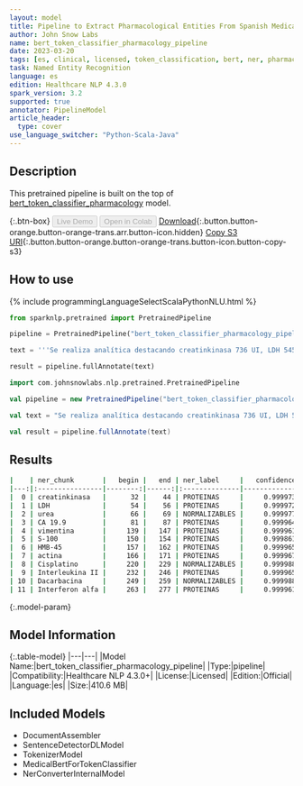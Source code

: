 ```yaml
---
layout: model
title: Pipeline to Extract Pharmacological Entities From Spanish Medical Texts (BertForTokenClassification)
author: John Snow Labs
name: bert_token_classifier_pharmacology_pipeline
date: 2023-03-20
tags: [es, clinical, licensed, token_classification, bert, ner, pharmacology]
task: Named Entity Recognition
language: es
edition: Healthcare NLP 4.3.0
spark_version: 3.2
supported: true
annotator: PipelineModel
article_header:
  type: cover
use_language_switcher: "Python-Scala-Java"
---
```


## Description

This pretrained pipeline is built on the top of [bert_token_classifier_pharmacology](https://nlp.johnsnowlabs.com/2022/08/11/bert_token_classifier_pharmacology_es_3_0.html) model.

{:.btn-box}
<button class="button button-orange" disabled>Live Demo</button>
<button class="button button-orange" disabled>Open in Colab</button>
[Download](https://s3.amazonaws.com/auxdata.johnsnowlabs.com/clinical/models/bert_token_classifier_pharmacology_pipeline_es_4.3.0_3.2_1679298404485.zip){:.button.button-orange.button-orange-trans.arr.button-icon.hidden}
[Copy S3 URI](s3://auxdata.johnsnowlabs.com/clinical/models/bert_token_classifier_pharmacology_pipeline_es_4.3.0_3.2_1679298404485.zip){:.button.button-orange.button-orange-trans.button-icon.button-copy-s3}

## How to use



<div class="tabs-box" markdown="1">
{% include programmingLanguageSelectScalaPythonNLU.html %}

```python
from sparknlp.pretrained import PretrainedPipeline

pipeline = PretrainedPipeline("bert_token_classifier_pharmacology_pipeline", "es", "clinical/models")

text = '''Se realiza analítica destacando creatinkinasa 736 UI, LDH 545 UI, urea 63 mg/dl, CA 19.9 64,1 U/ml. Inmunofenotípicamente el tumor expresó vimentina, S-100, HMB-45 y actina. Se instauró el tratamiento con quimioterapia (Cisplatino, Interleukina II, Dacarbacina e Interferon alfa).'''

result = pipeline.fullAnnotate(text)
```
```scala
import com.johnsnowlabs.nlp.pretrained.PretrainedPipeline

val pipeline = new PretrainedPipeline("bert_token_classifier_pharmacology_pipeline", "es", "clinical/models")

val text = "Se realiza analítica destacando creatinkinasa 736 UI, LDH 545 UI, urea 63 mg/dl, CA 19.9 64,1 U/ml. Inmunofenotípicamente el tumor expresó vimentina, S-100, HMB-45 y actina. Se instauró el tratamiento con quimioterapia (Cisplatino, Interleukina II, Dacarbacina e Interferon alfa)."

val result = pipeline.fullAnnotate(text)
```
</div>

## Results

```bash
|    | ner_chunk       |   begin |   end | ner_label     |   confidence |
|---:|:----------------|--------:|------:|:--------------|-------------:|
|  0 | creatinkinasa   |      32 |    44 | PROTEINAS     |     0.999973 |
|  1 | LDH             |      54 |    56 | PROTEINAS     |     0.999972 |
|  2 | urea            |      66 |    69 | NORMALIZABLES |     0.999977 |
|  3 | CA 19.9         |      81 |    87 | PROTEINAS     |     0.999964 |
|  4 | vimentina       |     139 |   147 | PROTEINAS     |     0.999961 |
|  5 | S-100           |     150 |   154 | PROTEINAS     |     0.999861 |
|  6 | HMB-45          |     157 |   162 | PROTEINAS     |     0.999965 |
|  7 | actina          |     166 |   171 | PROTEINAS     |     0.999967 |
|  8 | Cisplatino      |     220 |   229 | NORMALIZABLES |     0.999988 |
|  9 | Interleukina II |     232 |   246 | PROTEINAS     |     0.999965 |
| 10 | Dacarbacina     |     249 |   259 | NORMALIZABLES |     0.999988 |
| 11 | Interferon alfa |     263 |   277 | PROTEINAS     |     0.999961 |
```

{:.model-param}
## Model Information

{:.table-model}
|---|---|
|Model Name:|bert_token_classifier_pharmacology_pipeline|
|Type:|pipeline|
|Compatibility:|Healthcare NLP 4.3.0+|
|License:|Licensed|
|Edition:|Official|
|Language:|es|
|Size:|410.6 MB|

## Included Models

- DocumentAssembler
- SentenceDetectorDLModel
- TokenizerModel
- MedicalBertForTokenClassifier
- NerConverterInternalModel